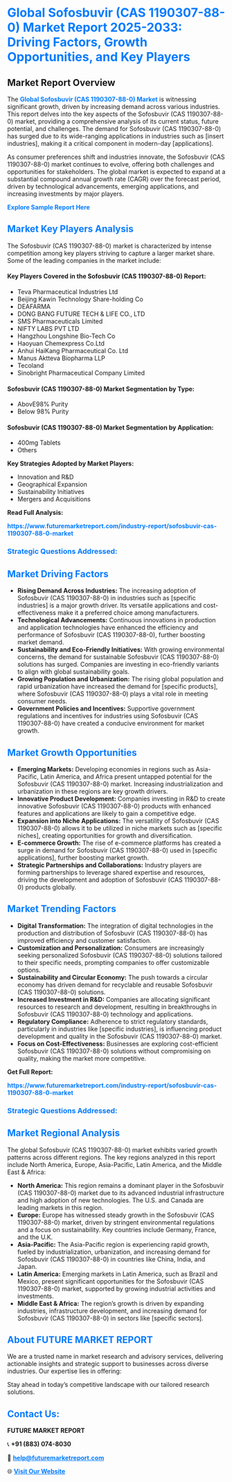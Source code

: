 <h1 style="color: #007BFF;">Global Sofosbuvir (CAS 1190307-88-0) Market Report 2025-2033: Driving Factors, Growth Opportunities, and Key Players</h1>

<section id="overview">
<h2>Market Report Overview</h2>
<p>The <a href="https://www.futuremarketreport.com/industry-report/sofosbuvir-cas-1190307-88-0-market" style="color: #007BFF; text-decoration: none;"><strong>Global Sofosbuvir (CAS 1190307-88-0) Market</strong></a> is witnessing significant growth, driven by increasing demand across various industries. This report delves into the key aspects of the Sofosbuvir (CAS 1190307-88-0) market, providing a comprehensive analysis of its current status, future potential, and challenges. The demand for Sofosbuvir (CAS 1190307-88-0) has surged due to its wide-ranging applications in industries such as [insert industries], making it a critical component in modern-day [applications].</p>
<p>As consumer preferences shift and industries innovate, the Sofosbuvir (CAS 1190307-88-0) market continues to evolve, offering both challenges and opportunities for stakeholders. The global market is expected to expand at a substantial compound annual growth rate (CAGR) over the forecast period, driven by technological advancements, emerging applications, and increasing investments by major players.</p>
</section>

<section id="overview">
<p><a href="https://www.futuremarketreport.com/request-sample/reportId=114327" style="color: #007BFF; text-decoration: none;"><strong>Explore Sample Report Here</strong></a></p>
</section>

<section id="key-players">
<h2 style="color: #007BFF;">Market Key Players Analysis</h2>
<p>The Sofosbuvir (CAS 1190307-88-0) market is characterized by intense competition among key players striving to capture a larger market share. Some of the leading companies in the market include:</p>
<h4>Key Players Covered in the Sofosbuvir (CAS 1190307-88-0) Report:</h4>
<ul><li>Teva Pharmaceutical Industries Ltd</li><li>Beijing Kawin Technology Share-holding Co</li><li>DEAFARMA</li><li>DONG BANG FUTURE TECH &amp; LIFE CO., LTD</li><li>SMS Pharmaceuticals Limited</li><li>NIFTY LABS PVT LTD</li><li>Hangzhou Longshine Bio-Tech Co</li><li>Haoyuan Chemexpress Co.Ltd</li><li>Anhui HaiKang Pharmaceutical Co. Ltd</li><li>Manus Aktteva Biopharma LLP</li><li>Tecoland</li><li>Sinobright Pharmaceutical Company Limited</li></ul>
<h4>Sofosbuvir (CAS 1190307-88-0) Market Segmentation by Type:</h4>
<ul><li>AbovE98% Purity</li><li>Below 98% Purity</li></ul>

<h4>Sofosbuvir (CAS 1190307-88-0) Market Segmentation by Application:</h4>
<ul><li>400mg Tablets</li><li>Others</li></ul>
<p><strong>Key Strategies Adopted by Market Players:</strong></p>
<ul>
<li>Innovation and R&D</li>
<li>Geographical Expansion</li>
<li>Sustainability Initiatives</li>
<li>Mergers and Acquisitions</li>
</ul>
</section>

<section>
<p><strong>Read Full Analysis: </strong></p><a href="https://www.futuremarketreport.com/industry-report/sofosbuvir-cas-1190307-88-0-market" style="color: #007BFF; text-decoration: none;"><strong>https://www.futuremarketreport.com/industry-report/sofosbuvir-cas-1190307-88-0-market</strong></a>
<h3 style="color: #007BFF;">Strategic Questions Addressed:</h3>
</section>

<section id="driving-factors">
<h2 style="color: #007BFF;">Market Driving Factors</h2>
<ul>
<li><strong>Rising Demand Across Industries:</strong> The increasing adoption of Sofosbuvir (CAS 1190307-88-0) in industries such as [specific industries] is a major growth driver. Its versatile applications and cost-effectiveness make it a preferred choice among manufacturers.</li>
<li><strong>Technological Advancements:</strong> Continuous innovations in production and application technologies have enhanced the efficiency and performance of Sofosbuvir (CAS 1190307-88-0), further boosting market demand.</li>
<li><strong>Sustainability and Eco-Friendly Initiatives:</strong> With growing environmental concerns, the demand for sustainable Sofosbuvir (CAS 1190307-88-0) solutions has surged. Companies are investing in eco-friendly variants to align with global sustainability goals.</li>
<li><strong>Growing Population and Urbanization:</strong> The rising global population and rapid urbanization have increased the demand for [specific products], where Sofosbuvir (CAS 1190307-88-0) plays a vital role in meeting consumer needs.</li>
<li><strong>Government Policies and Incentives:</strong> Supportive government regulations and incentives for industries using Sofosbuvir (CAS 1190307-88-0) have created a conducive environment for market growth.</li>
</ul>
</section>

<section id="growth-opportunities">
<h2 style="color: #007BFF;">Market Growth Opportunities</h2>
<ul>
<li><strong>Emerging Markets:</strong> Developing economies in regions such as Asia-Pacific, Latin America, and Africa present untapped potential for the Sofosbuvir (CAS 1190307-88-0) market. Increasing industrialization and urbanization in these regions are key growth drivers.</li>
<li><strong>Innovative Product Development:</strong> Companies investing in R&D to create innovative Sofosbuvir (CAS 1190307-88-0) products with enhanced features and applications are likely to gain a competitive edge.</li>
<li><strong>Expansion into Niche Applications:</strong> The versatility of Sofosbuvir (CAS 1190307-88-0) allows it to be utilized in niche markets such as [specific niches], creating opportunities for growth and diversification.</li>
<li><strong>E-commerce Growth:</strong> The rise of e-commerce platforms has created a surge in demand for Sofosbuvir (CAS 1190307-88-0) used in [specific applications], further boosting market growth.</li>
<li><strong>Strategic Partnerships and Collaborations:</strong> Industry players are forming partnerships to leverage shared expertise and resources, driving the development and adoption of Sofosbuvir (CAS 1190307-88-0) products globally.</li>
</ul>
</section>

<section id="trending-factors">
<h2 style="color: #007BFF;">Market Trending Factors</h2>
<ul>
<li><strong>Digital Transformation:</strong> The integration of digital technologies in the production and distribution of Sofosbuvir (CAS 1190307-88-0) has improved efficiency and customer satisfaction.</li>
<li><strong>Customization and Personalization:</strong> Consumers are increasingly seeking personalized Sofosbuvir (CAS 1190307-88-0) solutions tailored to their specific needs, prompting companies to offer customizable options.</li>
<li><strong>Sustainability and Circular Economy:</strong> The push towards a circular economy has driven demand for recyclable and reusable Sofosbuvir (CAS 1190307-88-0) solutions.</li>
<li><strong>Increased Investment in R&D:</strong> Companies are allocating significant resources to research and development, resulting in breakthroughs in Sofosbuvir (CAS 1190307-88-0) technology and applications.</li>
<li><strong>Regulatory Compliance:</strong> Adherence to strict regulatory standards, particularly in industries like [specific industries], is influencing product development and quality in the Sofosbuvir (CAS 1190307-88-0) market.</li>
<li><strong>Focus on Cost-Effectiveness:</strong> Businesses are exploring cost-efficient Sofosbuvir (CAS 1190307-88-0) solutions without compromising on quality, making the market more competitive.</li>
</ul>
</section>

<section>
<p><strong>Get Full Report: </strong></p><a href="https://www.futuremarketreport.com/industry-report/sofosbuvir-cas-1190307-88-0-market" style="color: #007BFF; text-decoration: none;"><strong>https://www.futuremarketreport.com/industry-report/sofosbuvir-cas-1190307-88-0-market</strong></a>
<h3 style="color: #007BFF;">Strategic Questions Addressed:</h3>
</section>


<section id="regional-analysis">
<h2 style="color: #007BFF;">Market Regional Analysis</h2>
<p>The global Sofosbuvir (CAS 1190307-88-0) market exhibits varied growth patterns across different regions. The key regions analyzed in this report include North America, Europe, Asia-Pacific, Latin America, and the Middle East & Africa:</p>
<ul>
<li><strong>North America:</strong> This region remains a dominant player in the Sofosbuvir (CAS 1190307-88-0) market due to its advanced industrial infrastructure and high adoption of new technologies. The U.S. and Canada are leading markets in this region.</li>
<li><strong>Europe:</strong> Europe has witnessed steady growth in the Sofosbuvir (CAS 1190307-88-0) market, driven by stringent environmental regulations and a focus on sustainability. Key countries include Germany, France, and the U.K.</li>
<li><strong>Asia-Pacific:</strong> The Asia-Pacific region is experiencing rapid growth, fueled by industrialization, urbanization, and increasing demand for Sofosbuvir (CAS 1190307-88-0) in countries like China, India, and Japan.</li>
<li><strong>Latin America:</strong> Emerging markets in Latin America, such as Brazil and Mexico, present significant opportunities for the Sofosbuvir (CAS 1190307-88-0) market, supported by growing industrial activities and investments.</li>
<li><strong>Middle East & Africa:</strong> The region’s growth is driven by expanding industries, infrastructure development, and increasing demand for Sofosbuvir (CAS 1190307-88-0) in sectors like [specific sectors].</li>
</ul>
</section>

<footer>
<h2 style="color: #007BFF;">About FUTURE MARKET REPORT</h2>
<p>We are a trusted name in market research and advisory services, delivering actionable insights and strategic support to businesses across diverse industries. Our expertise lies in offering:</p>

<p>Stay ahead in today’s competitive landscape with our tailored research solutions.</p>

<h2 style="color: #007BFF;">Contact Us:</h2>
<p><strong>FUTURE MARKET REPORT</strong></p>
<p>📞 <strong>+91 (883) 074-8030</strong></p>
<p>📧 <strong><a href="mailto:help@futuremarketreport.com" style="color: #007BFF;">help@futuremarketreport.com</a></strong></p>
<p>🌐 <strong><a href="https://www.futuremarketreport.com/" style="color: #007BFF;">Visit Our Website</a></strong></p>
</footer>